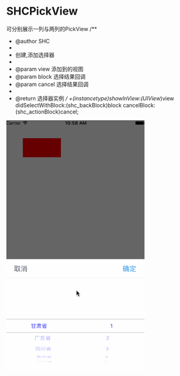 # SHCPickView
可分别展示一列与两列的PickView
/**
*  @author SHC
*
*  创建,添加选择器
*
*  @param view   添加到的视图
*  @param block  选择结果回调
*  @param cancel 选择结果回调      
*
*  @return 选择器实例
*/
+(instancetype)showInView:(UIView*)view didSelectWithBlock:(shc_backBlock)block cancelBlock:(shc_actionBlock)cancel;


![](https://raw.githubusercontent.com/RoyceSun/SHCPickView/master/SHCPickView/SHCPickView/Image/123.gif)

